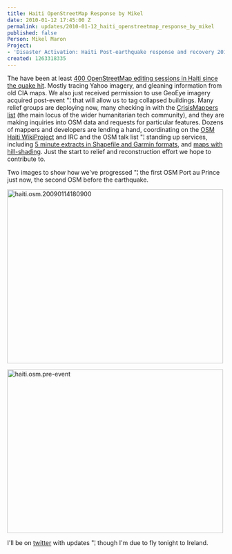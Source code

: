 ```yaml
---
title: Haiti OpenStreetMap Response by Mikel
date: 2010-01-12 17:45:00 Z
permalink: updates/2010-01-12_haiti_openstreetmap_response_by_mikel
published: false
Person: Mikel Maron
Project:
- 'Disaster Activation: Haiti Post-earthquake response and recovery 2010-11'
created: 1263318335
---
```


<p>The have been at least <a href="http://www.openstreetmap.org/browse?bbox=-72.799%2C18.316%2C-71.977%2C18.844">400 OpenStreetMap editing sessions in Haiti since the quake hit</a>. Mostly tracing Yahoo imagery, and gleaning information from old CIA maps. We also just received permission to use GeoEye imagery acquired post-event "¦ that will allow us to tag collapsed buildings. Many relief groups are deploying now, many checking in with the <a href="http://groups.google.com/group/crisismappers">CrisisMappers list</a> (the main locus of the wider humanitarian tech community), and they are making inquiries into OSM data and requests for particular features. Dozens of mappers and developers are lending a hand, coordinating on the <a href="http://wiki.openstreetmap.org/wiki/WikiProject_Haiti#2010_Earthquake_Response">OSM Haiti WikiProject</a> and IRC and the OSM talk list "¦ standing up services, including <a href="http://labs.geofabrik.de/haiti/">5 minute extracts in Shapefile and Garmin formats</a>, and <a href="http://hikebikemap.de/?zoom=13&amp;lat=18.55957&amp;lon=-72.34126&amp;layers=0B00TFFF">maps with hill-shading</a>. Just the start to relief and reconstruction effort we hope to contribute to.</p><p>Two images to show how we've progressed "¦ the first OSM Port au Prince just now, the second OSM before the earthquake.</p><p><a title="haiti.osm.20090114180900 by mikel_maron, on Flickr" href="http://www.flickr.com/photos/mikel_maron/4274264771/"><img src="http://farm3.static.flickr.com/2729/4274264771_6873e16fa0.jpg" alt="haiti.osm.20090114180900" style="width:500px;height:403px"></a></p><p><a title="haiti.osm.pre-event by mikel_maron, on Flickr" href="http://www.flickr.com/photos/mikel_maron/4274264767/"><img src="http://farm5.static.flickr.com/4037/4274264767_c9933d12c5.jpg" alt="haiti.osm.pre-event" style="width:500px;height:379px"></a></p><p>I'll be on <a href="http://twitter.com/mikel">twitter</a> with updates "¦ though I'm due to fly tonight to Ireland.</p>

